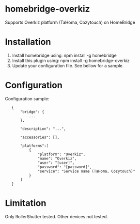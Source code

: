 # homebridge-overkiz

Supports Overkiz platform (TaHoma, Cozytouch) on HomeBridge

# Installation

1. Install homebridge using: npm install -g homebridge
2. Install this plugin using: npm install -g homebridge-overkiz
3. Update your configuration file. See bellow for a sample. 

# Configuration

Configuration sample:

 ```
    {
        "bridge": {
            ...
        },
        
        "description": "...",

        "accessories": [],

        "platforms":[
        	{
            	"platform": "Overkiz",
            	"name": "Overkiz",
            	"user": "[user]",
            	"password": "[password]",
	    		"service": "Service name (TaHoma, Cozytouch)"
        	}
        ]
    }
```

# Limitation

Only RollerShutter tested. Other devices not tested.
